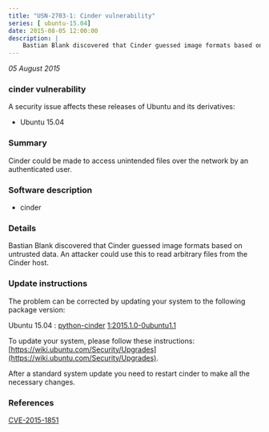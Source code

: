 ```yaml
---
title: "USN-2703-1: Cinder vulnerability"
series: [ ubuntu-15.04]
date: 2015-08-05 12:00:00
description: |
    Bastian Blank discovered that Cinder guessed image formats based on untrusted data. An attacker could use this to read arbitrary files from the Cinder host. 
--- 
```

 
 

*05 August 2015*

### cinder vulnerability

A security issue affects these releases of Ubuntu and its derivatives:

* Ubuntu 15.04

### Summary

Cinder could be made to access unintended files over the network by an authenticated user.

### Software description

* cinder 

### Details

Bastian Blank discovered that Cinder guessed image formats based on untrusted data. An attacker could use this to read arbitrary files from the Cinder host. 

### Update instructions

The problem can be corrected by updating your system to the following package version:

Ubuntu 15.04
 : [python-cinder](https://launchpad.net/ubuntu/+source/cinder) <span> [1:2015.1.0-0ubuntu1.1](https://launchpad.net/ubuntu/+source/cinder/1:2015.1.0-0ubuntu1.1) </span> 

To update your system, please follow these instructions: [https://wiki.ubuntu.com/Security/Upgrades](https://wiki.ubuntu.com/Security/Upgrades).

After a standard system update you need to restart cinder to make all the necessary changes. 

### References

 
 [CVE-2015-1851](http://people.ubuntu.com/~ubuntu-security/cve/CVE-2015-1851)
 

